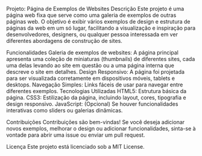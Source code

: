 Projeto: Página de Exemplos de Websites
Descrição
Este projeto é uma página web fixa que serve como uma galeria de exemplos de outras páginas web. O objetivo é exibir vários exemplos de design e estrutura de páginas da web em um só lugar, facilitando a visualização e inspiração para desenvolvedores, designers, ou qualquer pessoa interessada em ver diferentes abordagens de construção de sites.

Funcionalidades
Galeria de exemplos de websites: A página principal apresenta uma coleção de miniaturas (thumbnails) de diferentes sites, cada uma delas levando ao site em questão ou a uma página interna que descreve o site em detalhes.
Design Responsivo: A página foi projetada para ser visualizada corretamente em dispositivos móveis, tablets e desktops.
Navegação Simples: Links fáceis de usar para navegar entre diferentes exemplos.
Tecnologias Utilizadas
HTML5: Estrutura básica da página.
CSS3: Estilização da página, incluindo layout, cores, tipografia e design responsivo.
JavaScript: (Opcional) Se houver funcionalidades interativas como sliders ou galerias dinâmicas.

Contribuições
Contribuições são bem-vindas! Se você deseja adicionar novos exemplos, melhorar o design ou adicionar funcionalidades, sinta-se à vontade para abrir uma issue ou enviar um pull request.

Licença
Este projeto está licenciado sob a MIT License.